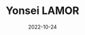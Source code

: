 ---
# Leave the homepage title empty to use the site title
title: Yonsei LAMOR
date: 2022-10-24
type: landing

sections:
  - block: hero
    content:
      title: |
        LAMOR (Laboratory for Atmospheric Modelling Research)
      image:
        filename: welcome.jpg
      text: |
        <br>
        
        The **LAMOR** has been a center of excellence for research, teaching, and practice about **atmospheric modeling** since its founding in 2017.
  
  - block: collection
    content:
      title: Latest News
      subtitle:
      text:
      count: 5
      filters:
        author: ''
        category: ''
        exclude_featured: false
        publication_type: ''
        tag: ''
      offset: 0
      order: desc
      page_type: post
    design:
      view: card
      columns: '1'
  
  - block: markdown
    content:
      title:
      subtitle: ''
      text:
    design:
      columns: '1'
      background:
        image: 
          filename: coders.jpg
          filters:
            brightness: 1
          parallax: false
          position: center
          size: cover
          text_color_light: true
      spacing:
        padding: ['20px', '0', '20px', '0']
      css_class: fullscreen
  
  - block: markdown
    content:
      title:
      subtitle:
      text: |
        {{% cta cta_link="./people/" cta_text="Meet the team →" %}}
    design:
      columns: '1'
---